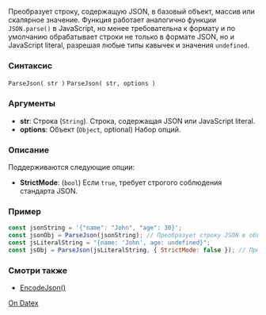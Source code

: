 Преобразует строку, содержащую JSON, в базовый объект, массив или скалярное значение. Функция работает аналогично функции `JSON.parse()` в JavaScript, но менее требовательна к формату и по умолчанию обрабатывает строки не только в формате JSON, но и JavaScript literal, разрешая любые типы кавычек и значения `undefined`.

### Синтаксис
`ParseJson( str )`
`ParseJson( str, options )`

### Аргументы
- **str**: Строка (`String`). 
	Строка, содержащая JSON или JavaScript literal.
- **options**: Объект (`Object`, optional)
	Набор опций.
    

### Описание
Поддерживаются следующие опции:
- **StrictMode**: (`bool`)
	Если `true`, требует строгого соблюдения стандарта JSON.

### Пример
```js
const jsonString = '{"name": "John", "age": 30}'; 
const jsonObj = ParseJson(jsonString); // Преобразует строку JSON в объект  
const jsLiteralString = "{name: 'John', age: undefined}"; 
const jsObj = ParseJson(jsLiteralString, { StrictMode: false }); // Преобразует строку JavaScript literal в объект
```

### Смотри также
- [EncodeJson()](http://docs.datex.ru/article.htm?id=7172076235998782728)

[On Datex](http://docs.datex.ru/article.htm?id=7172076235998782729)